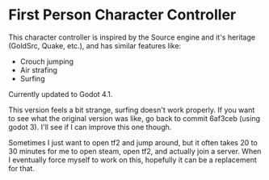 # First Person Character Controller

This character controller is inspired by the Source engine and it's heritage
(GoldSrc, Quake, etc.), and has similar features like:
- Crouch jumping
- Air strafing
- Surfing

Currently updated to Godot 4.1.

This version feels a bit strange, surfing doesn't work properly. If you want to
see what the original version was like, go back to commit 6af3ceb (using godot
3). I'll see if I can improve this one though.

Sometimes I just want to open tf2 and jump around, but it often takes 20 to 30
minutes for me to open steam, open tf2, and actually join a server. When I
eventually force myself to work on this, hopefully it can be a replacement for
that.
